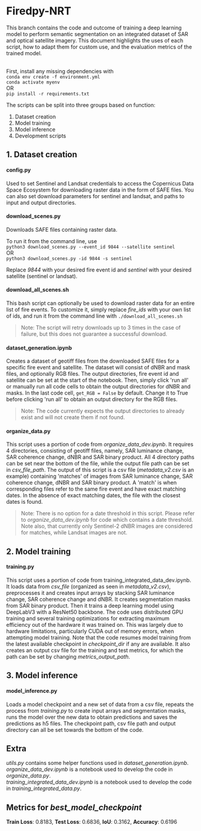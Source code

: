 # Firedpy-NRT

This branch contains the code and outcome of training a deep learning model to perform semantic segmentation on an integrated dataset of SAR and optical satellite imagery.
This document highlights the uses of each script, how to adapt them for custom use, and the evaluation metrics of the trained model.
<br/><br/>

First, install any missing dependencies with  
`conda env create -f environment.yml`  
`conda activate myenv`  
OR  
`pip install -r requirements.txt`

The scripts can be split into three groups based on function:
1. Dataset creation
2. Model training
3. Model inference
4. Development scripts

## 1. Dataset creation

#### config.py  
Used to set Sentinel and Landsat credentials to access the Copernicus Data Space Ecosystem for downloading raster data in the form of SAFE files. You can also set download parameters for sentinel and landsat, and paths to input and output directories.

#### download_scenes.py  
Downloads SAFE files containing raster data.

To run it from the command line, use  
`python3 download_scenes.py --event_id 9844 --satellite sentinel`  
OR  
`python3 download_scenes.py -id 9844 -s sentinel`  

Replace *9844* with your desired fire event id and *sentinel* with your desired satellite (sentinel or landsat).  

#### download_all_scenes.sh
This bash script can optionally be used to download raster data for an entire list of fire events. To customize it, simply replace *fire_ids* with your own list of ids, and run it from the command line with `./download_all_scenes.sh`  

> Note: The script will retry downloads up to 3 times in the case of failure, but this does not guarantee a successful download.

#### dataset_generation.ipynb
Creates a dataset of geotiff files from the downloaded SAFE files for a specific fire event and satellite. The dataset will consist of dNBR and mask files, and optionally RGB files. The output directories, fire event id and satellite can be set at the start of the notebook. Then, simply click 'run all' or manually run all code cells to obtain the output directories for dNBR and masks. In the last code cell, `get_RGB = False` by default. Change it to True before clicking 'run all' to obtain an output directory for the RGB files. 

>Note: The code currently expects the output directories to already exist and will not create them if not found.

#### organize_data.py
This script uses a portion of code from *organize_data_dev.ipynb*. It requires 4 directories, consisting of geotiff files, namely, SAR luminance change, SAR coherence change, dNBR and SAR binary product. All 4 directory paths can be set near the bottom of the file, while the output file path can be set in *csv_file_path*.  The output of this script is a csv file (*metadata_v2.csv* is an example) containing 'matches' of images from SAR luminance change, SAR coherence change, dNBR and SAR binary product. A 'match' is when corresponding files refer to the same fire event and have exact matching dates. In the absence of exact matching dates, the file with the closest dates is found. 

> Note: There is no option for a date threshold in this script. Please refer to *organize_data_dev.ipynb* for code which contains a date threshold. Note also, that currently only Sentinel-2 dNBR images are considered for matches, while Landsat images are not.


## 2. Model training

#### training.py
This script uses a portion of code from training_integrated_data_dev.ipynb. It loads data from *csv_file* (organized as seen in *metadata_v2.csv*), preprocesses it and creates input arrays by stacking SAR luminance change, SAR coherence change and dNBR. It creates segmentation masks from SAR binary product. Then it trains a deep learning model using DeepLabV3 with a ResNet50 backbone. The code uses distributed GPU training and several training optimizations for extracting maximum efficiency out of the hardware it was trained on. This was largely due to hardware limitations, particularly CUDA out of memory errors, when attempting model training. Note that the code resumes model training from the latest available checkpoint in *checkpoint_dir* if any are available. It also creates an output csv file for the training and test metrics, for which the path can be set by changing *metrics_output_path*.

## 3. Model inference

#### model_inference.py
Loads a model checkpoint and a new set of data from a csv file, repeats the process from *training.py* to create input arrays and segmentation masks, runs the model over the new data to obtain predictions and saves the predictions as h5 files. The checkpoint path, csv file path and output directory can all be set towards the bottom of the code.

## Extra
*utils.py* contains some helper functions used in *dataset_generation.ipynb*.  
*organize_data_dev.ipynb* is a notebook used to develop the code in *organize_data.py*.  
*training_integrated_data_dev.ipynb* is a notebook used to develop the code in *training_integrated_data.py*.  

## Metrics for *best_model_checkpoint*
**Train Loss**: 0.8183, **Test Loss**: 0.6836, **IoU**: 0.3162, **Accuracy**: 0.6196
